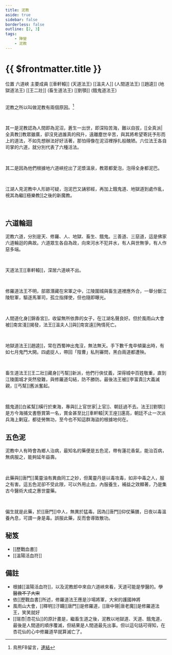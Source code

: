 ```yaml
---
title: 泥教
aside: true
sidebar: false
borderless: false
outline: [2, 3]
tags:
    - 陣營
    - 泥教
---
```


# {{ $frontmatter.title }}

<InfoList position="right">
	<Info title="陣營資料" :open=true>
		<table>
			<ChTr>
				<ChTd isTitle=true>
					位置
				</ChTd>
				<ChTd>
					六道峽
				</ChTd>
			</ChTr>
			<ChTr>
				<ChTd isTitle=true position='center'>
					主要成員
				</ChTd>
			</ChTr>
            <ChTr>
                <ChTd position='center'>
                    [[車軒轅]] (天道法王)
                </ChTd>
            </ChTr>
            <ChTr>
                <ChTd position='center'>
                    [[溫夫人]] (人間道法王)
                </ChTd>
            </ChTr>
            <ChTr>
                <ChTd position='center'>
                    [[趙逵]] (地獄道法王)
                </ChTd>
            </ChTr>
			<ChTr>
                <ChTd position='center'>
                    [[王二壯]] (畜生道法王)
                </ChTd>
            </ChTr>
            <ChTr>
                <ChTd position='center'>
                    [[劉顎]] (餓鬼道法王)
                </ChTd>
            </ChTr>
		</table>
	</Info>
</InfoList>

泥教之所以叫做泥教有兩個原因。[^1]

<br>

其一是泥教認為人間即為泥沼，蒼生一出世，即深陷苦海，難以自拔，[[全真派|全真教]]教眾雖廣，卻沒見過誰真的飛升，遠離塵世辛苦，與其將希望寄託予形而上的道法，不如先想辦法好好活著，那怕得像在泥沼裡掙扎般醜陋。六位法王各自司掌的六道，就分別代表了六種活法。

<br>

其二是因為他們根據地六道峽挖出了泥漿溫泉，教眾都愛泡，泡得全身都泥巴。

<br>

江湖人見泥教中人形跡可疑，泡泥巴又誦邪經，再加上餓鬼道、地獄道到處作亂，視其為繼[[極樂教]]之後的新魔教。

<br clear="all">

[^1]: 鳥熊FB留言，[連結](https://www.facebook.com/obbstudio/posts/pfbid034LjZgcDBocMy7W5TNDN7hs2YvNrRC9rciu8RQGH2UgpBVizK1oJrvazJCywoCbQfl?comment_id=409199951116242&reply_comment_id=2827132474248708)

## 六道輪迴

泥教六道，分別是天、修羅、人、地獄、畜生、餓鬼。三善道、三惡道，這是佛家六道輪迴的典故。六道眾生各自為政，向來河水不犯井水，有人與世無爭，有人作惡多端。

<br>

天道法王[[車軒轅]]，深居六道峽不出。

<br>

修羅道法王不明，部眾潛藏在宋軍之中，江陵圍城與畜生道裡應外合，一舉分斷江陵駐軍，驅逐馬軍司，孤立指揮使，但也隨即曝光。

<br>

人間道化身[[錦香宮]]，收留無所依靠的女子，在江湖名聲良好。但於風雨山大會被[[南宮淺]]揭發，法王[[溫夫人]]與[[南宮遠]]殉情死亡。

<br>

地獄道法王[[趙逵]]，常在西蜀神出鬼沒，無法無天。手下數千鬼卒傾巢出時，有如七月鬼門大開。四處捉人，帶回「陰曹」私刑審問，黑白兩道都遭殃。

<br>

畜生道法王[[王二壯]]藏身[[丐幫]]新派，他們行俠仗義，深得城中百姓敬重，直到江陵圍城才突然發難，與修羅道勾結，防不勝防。最後法王被[[李富貴]]大義滅親，[[丐幫]]舊派奮起。

<br>

餓鬼道[[白鯊幫]]橫行於東海，專與[[上官世家|上官]]、朝廷過不去。法王[[劉顎]]是方今海捕文書懸賞第一名，賞金甚至比[[車軒轅|天王座]]還高，朝廷不止一次派兵海上剿寇，都徒勞無功，至今也不知這群海盜的根據地何在。

## 五色泥

泥教中人有時會為鄉人治病，最知名的藥便是五色泥，帶有蓮花香氣，能治百病，無病服之，能夠延年益壽。

<br>

此藥與[[唐門]]萬靈油有異曲同工之妙，但萬靈丹是以毒攻毒，如非中毒之人，服之有害。這五色泥卻不受此限，可以外用止血，內服養生，補益之效顯著，乃是集古今醫術大成之惠世靈藥。

<br>

偏生就是此藥，於[[唐門]]中人，無異於猛毒。因為[[唐門]]仰仗藥膳，日夜以毒溫養內息，可謂一身是毒。誤服此藥，反而會導致散功。

## 秘笈

- [[歷戰血書]]
- [[溫陽活血符]]

## 備註

- 根據[[溫陽活血符]]，以及泥教郎中來自六道峽來看，天道可能是學醫的。~~學醫救不了大宋~~
- 依[[歷戰血書]]所述，修羅道法王應是沙場將軍，大宋的護國神將
- 風雨山大會，[[釋明]]汙衊[[唐門]]是修羅道，[[唐中翎|唐老魔]]是修羅道法王，笑笑就好
- [[瑞杏|杏花仙]]的原計畫是，繼畜生道之後，泥教以地獄道、天道、餓鬼道，最後是人間道的順序覆滅，但結果是人間道最先出事。但以這句話可得知，在杏花仙的心中修羅道早就算滅亡了。